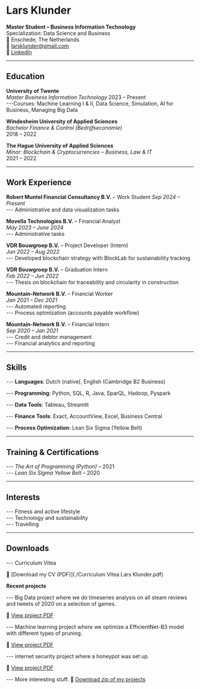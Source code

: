 # Lars Klunder

**Master Student – Business Information Technology**  
Specialization: Data Science and Business  
📍 Enschede, The Netherlands  
📧 larsklunder@gmail.com  
🔗 [LinkedIn](https://www.linkedin.com/in/larsklunder)

---

## Education

**University of Twente**  
*Master Business Information Technology* 
2023 – Present  
---Courses: Machine Learning I & II, Data Science, Simulation, AI for Business, Managing Big Data

**Windesheim University of Applied Sciences**  
*Bachelor Finance & Control (Bedrijfseconomie)*  
2018 – 2022

**The Hague University of Applied Sciences**  
*Minor: Blockchain & Cryptocurrencies – Business, Law & IT*  
2021 – 2022

---

## Work Experience
**Robert Muntel Financial Consultancy B.V.** – Work Student  *Sep 2024 – Present*  
--- Administrative and data visualization tasks

**Movella Technologies B.V.** – Financial Analyst  
*May 2023 – June 2024*  
--- Administrative tasks

**VDR Bouwgroep B.V.** – Project Developer (Intern)  
*Jun 2022 – Aug 2022*  
--- Developed blockchain strategy with BlockLab for sustainability tracking

**VDR Bouwgroep B.V.** – Graduation Intern  
*Feb 2022 – Jun 2022*  
--- Thesis on blockchain for traceability and circularity in construction

**Mountain-Network B.V.** – Financial Worker  
*Jan 2021 – Dec 2021*  
--- Automated reporting  
--- Process optimization (accounts payable workflow)

**Mountain-Network B.V.** – Financial Intern  
*Sep 2020 – Jan 2021*  
--- Credit and debtor management  
--- Financial analytics and reporting

---

## Skills
--- **Languages**: Dutch (native), English (Cambridge B2 Business)

--- **Programming**: Python, SQL, R, Java, SparQL, Hadoop, Pyspark

--- **Data Tools**: Tableau, Streamlit

--- **Finance Tools**: Exact, AccountView, Excel, Business Central

--- **Process Optimization**: Lean Six Sigma (Yellow Belt)

---

## Training & Certifications

--- *The Art of Programming (Python)* – 2021  
--- *Lean Six Sigma Yellow Belt* – 2020

---

## Interests

--- Fitness and active lifestyle  
--- Technology and sustainability  
--- Travelling

--- 

## Downloads
--- Curriculum Vitea

📄 [Download my CV (PDF)](./Curriculum Vitea Lars Klunder.pdf)

**Recent projects**

--- Big Data project where we do timeseries analysis on all steam reviews and tweets of 2020 on a selection of games.
  
📄 [View project PDF](./projects/Steam_reviewsand_tweets.pdf)

--- Machine learning project where we optimize a EfficientNet-B3 model with different types of pruning.

📄 [View project PDF](./projects/Machine_Learning_II-2.pdf)

--- internet security project where a honeypot was set up.
  
📄 [View project PDF](./projects/Internet_Security-2.pdf)

--- More interesting stuff. 
📄 [Download zip of my projects](./Projects.zip)
